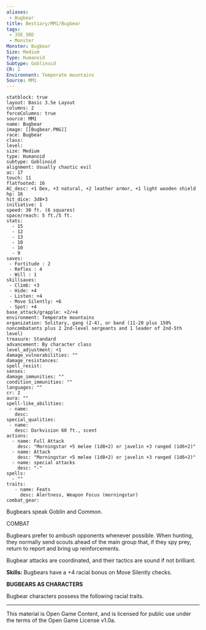 ```yaml
---
aliases:
 - Bugbear
title: Bestiary/MM1/Bugbear
tags: 
 - 35E_SRD
 - Monster
Monster: Bugbear
Size: Medium
Type: Humanoid
Subtype: Goblinoid
CR: 2
Environnent: Temperate mountains
Source: MM1
---
```


```statblock
statblock: true
layout: Basic 3.5e Layout
columns: 2
forceColumns: true
source: MM1 
name: Bugbear
image: [[Bugbear.PNG]]
race: Bugbear
class: 
level: 
size: Medium
type: Humanoid
subtype: Goblinoid
alignment: Usually chaotic evil
ac: 17
touch: 11
flatfooted: 16
AC_desc: +1 Dex, +3 natural, +2 leather armor, +1 light wooden shield
hp: 16
hit_dice: 3d8+3
initiative: 1
speed: 30 ft. (6 squares)
space/reach: 5 ft./5 ft.
stats:
  - 15
  - 12
  - 13
  - 10
  - 10
  - 9
saves:
 - Fortitude : 2
 - Reflex : 4
 - Will : 1
skillsaves:
 - Climb: +3
 - Hide: +4
 - Listen: +4
 - Move Silently: +6
 - Spot: +4
base_attack/grapple: +2/+4
environment: Temperate mountains
organization: Solitary, gang (2-4), or band (11-20 plus 150% noncombatants plus 2 2nd-level sergeants and 1 leader of 2nd-5th level)
treasure: Standard
advancement: By character class
level_adjustment: +1
damage_vulnerabilities: ""
damage_resistances: 
spell_resist: 
senses: 
damage_immunities: ""
condition_immunities: ""
languages: ""
cr: 2
aura: ""
spell-like_abilities:
 - name: 
   desc: 
special_qualities:
 - name:
   desc: Darkvision 60 ft., scent
actions:
  - name: Full Attack
    desc: "Morningstar +5 melee (1d8+2) or javelin +3 ranged (1d6+2)"
  - name: Attack
    desc: "Morningstar +5 melee (1d8+2) or javelin +3 ranged (1d6+2)"
  - name: special attacks
    desc: "-"
spells:
  - ""
traits:
   - name: Feats
     desc: Alertness, Weapon Focus (morningstar)
combat_gear:  
```


Bugbears speak Goblin and Common.

COMBAT

Bugbears prefer to ambush opponents whenever possible. When hunting, they normally send scouts ahead of the main group that, if they spy prey, return to report and bring up reinforcements.

Bugbear attacks are coordinated, and their tactics are sound if not brilliant.


**Skills:** Bugbears have a +4 racial bonus on Move Silently checks.


**BUGBEARS AS CHARACTERS**


Bugbear characters possess the following racial traits.

---

This material is Open Game Content, and is licensed for public use under the terms of the Open Game License v1.0a.

